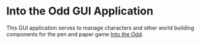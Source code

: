# Into the Odd GUI Application

This GUI application serves to manage characters and other world building components for the pen and paper game [Into the Odd](https://www.kickstarter.com/projects/bastionland/into-the-odd-remastered).
